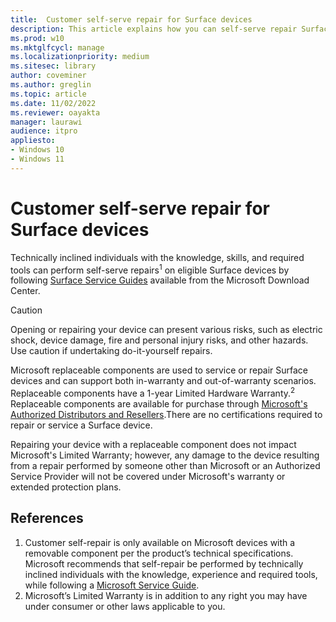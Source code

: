 ```yaml
---
title:  Customer self-serve repair for Surface devices
description: This article explains how you can self-serve repair Surface devices.
ms.prod: w10
ms.mktglfcycl: manage
ms.localizationpriority: medium
ms.sitesec: library
author: coveminer
ms.author: greglin
ms.topic: article
ms.date: 11/02/2022
ms.reviewer: oayakta
manager: laurawi
audience: itpro
appliesto:
- Windows 10
- Windows 11
---
```


# Customer self-serve repair for Surface devices

Technically inclined individuals with the knowledge, skills, and required tools can perform self-serve repairs<sup>1</sup> on eligible Surface devices by following [Surface Service Guides](https://www.microsoft.com/download/100440) available from the Microsoft Download Center.

> [!CAUTION]
> Opening or repairing your device can present various risks, such as electric shock, device damage, fire and personal injury risks, and other hazards. Use caution if undertaking do-it-yourself repairs. 

Microsoft replaceable components are used to service or repair Surface devices and can support both in-warranty and out-of-warranty scenarios. Replaceable components have a 1-year Limited Hardware Warranty.<sup>2</sup> Replaceable components are available for purchase through [Microsoft's Authorized Distributors and Resellers](https://www.microsoft.com/surface/business/where-to-buy-microsoft-surface#DEVICESRESELLERS).There are no certifications required to repair or service a Surface device. 

Repairing your device with a replaceable component does not impact Microsoft's Limited Warranty; however, any damage to the device resulting from a repair performed by someone other than Microsoft or an Authorized Service Provider will not be covered under Microsoft's warranty or extended protection plans.

## References

1. Customer self-repair is only available on Microsoft devices with a removable component per the product’s technical specifications. Microsoft recommends that self-repair be performed by technically inclined individuals with the knowledge, experience and required tools, while following a [Microsoft Service Guide](https://www.microsoft.com/download/100440). 
1. Microsoft’s Limited Warranty is in addition to any right you may have under consumer or other laws applicable to you.